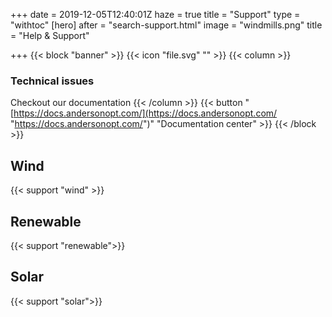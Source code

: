 +++
date = 2019-12-05T12:40:01Z
haze = true
title = "Support"
type = "withtoc"
[hero]
after = "search-support.html"
image = "windmills.png"
title = "Help & Support"

+++
{{< block "banner" >}}
{{< icon "file.svg" "" >}}
{{< column >}}

### Technical issues

Checkout our documentation {{< /column >}} {{< button "[https://docs.andersonopt.com/](https://docs.andersonopt.com/ "https://docs.andersonopt.com/")" "Documentation center" >}} {{< /block >}}

## Wind

{{< support "wind" >}}

## Renewable

{{< support "renewable">}}

## Solar

{{< support "solar">}}